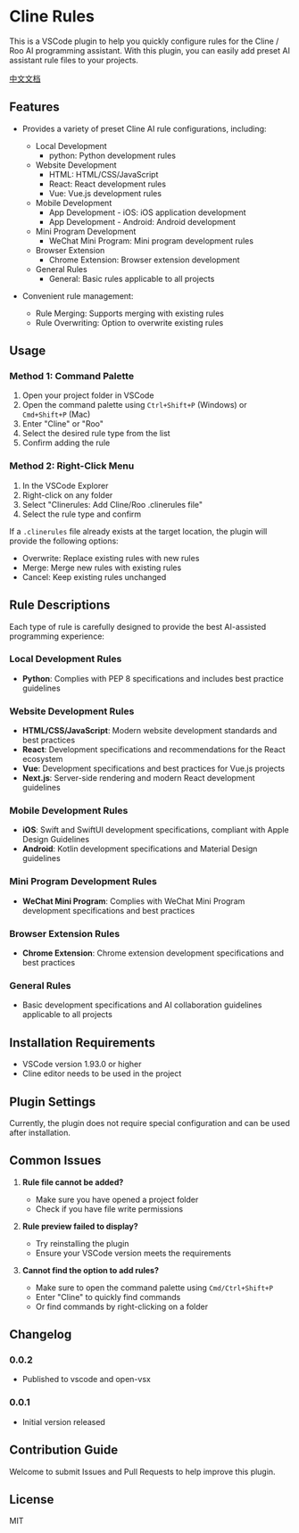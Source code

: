 # Cline Rules

This is a VSCode plugin to help you quickly configure rules for the Cline / Roo AI programming assistant. With this plugin, you can easily add preset AI assistant rule files to your projects.

[中文文档](README-cn.md)

## Features

- Provides a variety of preset Cline AI rule configurations, including:

  - Local Development
    - python: Python development rules
  - Website Development
    - HTML: HTML/CSS/JavaScript
    - React: React development rules
    - Vue: Vue.js development rules
  - Mobile Development
    - App Development - iOS: iOS application development
    - App Development - Android: Android development
  - Mini Program Development
    - WeChat Mini Program: Mini program development rules
  - Browser Extension
    - Chrome Extension: Browser extension development
  - General Rules
    - General: Basic rules applicable to all projects
- Convenient rule management:

  - Rule Merging: Supports merging with existing rules
  - Rule Overwriting: Option to overwrite existing rules

## Usage

### Method 1: Command Palette

1. Open your project folder in VSCode
2. Open the command palette using `Ctrl+Shift+P` (Windows) or `Cmd+Shift+P` (Mac)
3. Enter "Cline" or "Roo"
4. Select the desired rule type from the list
5. Confirm adding the rule

### Method 2: Right-Click Menu

1. In the VSCode Explorer
2. Right-click on any folder
3. Select "Clinerules: Add Cline/Roo .clinerules file"
4. Select the rule type and confirm

If a `.clinerules` file already exists at the target location, the plugin will provide the following options:

- Overwrite: Replace existing rules with new rules
- Merge: Merge new rules with existing rules
- Cancel: Keep existing rules unchanged

## Rule Descriptions

Each type of rule is carefully designed to provide the best AI-assisted programming experience:

### Local Development Rules

- **Python**: Complies with PEP 8 specifications and includes best practice guidelines

### Website Development Rules

- **HTML/CSS/JavaScript**: Modern website development standards and best practices
- **React**: Development specifications and recommendations for the React ecosystem
- **Vue**: Development specifications and best practices for Vue.js projects
- **Next.js**: Server-side rendering and modern React development guidelines

### Mobile Development Rules

- **iOS**: Swift and SwiftUI development specifications, compliant with Apple Design Guidelines
- **Android**: Kotlin development specifications and Material Design guidelines

### Mini Program Development Rules

- **WeChat Mini Program**: Complies with WeChat Mini Program development specifications and best practices

### Browser Extension Rules

- **Chrome Extension**: Chrome extension development specifications and best practices

### General Rules

- Basic development specifications and AI collaboration guidelines applicable to all projects

## Installation Requirements

- VSCode version 1.93.0 or higher
- Cline editor needs to be used in the project

## Plugin Settings

Currently, the plugin does not require special configuration and can be used after installation.

## Common Issues

1. **Rule file cannot be added?**

   - Make sure you have opened a project folder
   - Check if you have file write permissions
2. **Rule preview failed to display?**

   - Try reinstalling the plugin
   - Ensure your VSCode version meets the requirements
3. **Cannot find the option to add rules?**

   - Make sure to open the command palette using `Cmd/Ctrl+Shift+P`
   - Enter "Cline" to quickly find commands
   - Or find commands by right-clicking on a folder

## Changelog

### 0.0.2

- Published to vscode and open-vsx

### 0.0.1

- Initial version released

## Contribution Guide

Welcome to submit Issues and Pull Requests to help improve this plugin.

## License

MIT
